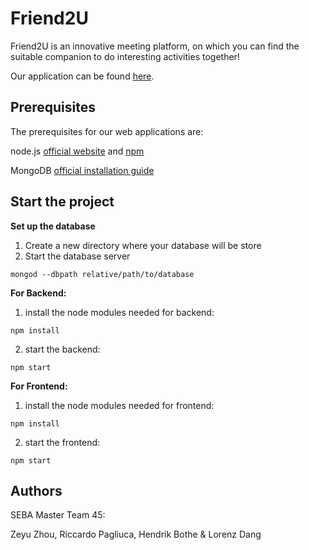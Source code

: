 # Friend2U

Friend2U is an innovative meeting platform, on which you can find the suitable companion to do interesting activities together!


Our application can be found [here](https://gitlab.lrz.de/rickypag/friend2u/).

## Prerequisites

The prerequisites for our web applications are:

node.js [official website](https://www.npmjs.com/) and [npm](https://www.npmjs.com/)


MongoDB [official installation guide](https://docs.mongodb.com/manual/administration/install-community/)

## Start the project

**Set up the database**

1. Create a new directory where your database will be store
2. Start the database server

```
mongod --dbpath relative/path/to/database
```

**For Backend:**
1. install the node modules needed for backend:

```
npm install
```

2. start the backend:

```
npm start
```

**For Frontend:**
1. install the node modules needed for frontend:

```
npm install
```

2. start the frontend:

```
npm start
```

## Authors
SEBA Master Team 45:

Zeyu Zhou, Riccardo Pagliuca, Hendrik Bothe & Lorenz Dang


